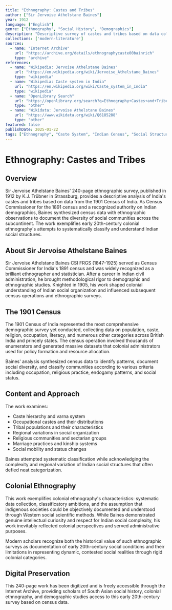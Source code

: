 ```yaml
---
title: "Ethnography: Castes and Tribes"
author: ["Sir Jervoise Athelstane Baines"]
year: 1912
language: ["English"]
genre: ["Ethnography", "Social History", "Demographics"]
description: "Descriptive survey of castes and tribes based on data collected through the 1901 census. Provides ethnographic examination of Indian social classifications, documenting the diversity of communities across the subcontinent at the turn of the 20th century."
collections: ['modern-literature']
sources:
  - name: "Internet Archive"
    url: "https://archive.org/details/ethnographycaste00bainrich"
    type: "archive"
references:
  - name: "Wikipedia: Jervoise Athelstane Baines"
    url: "https://en.wikipedia.org/wiki/Jervoise_Athelstane_Baines"
    type: "wikipedia"
  - name: "Wikipedia: Caste system in India"
    url: "https://en.wikipedia.org/wiki/Caste_system_in_India"
    type: "wikipedia"
  - name: "OpenLibrary Search"
    url: "https://openlibrary.org/search?q=Ethnography+Castes+and+Tribes+Jervoise+Athelstane+Baines"
    type: "other"
  - name: "Wikidata: Jervoise Athelstane Baines"
    url: "https://www.wikidata.org/wiki/Q6185288"
    type: "other"
featured: false
publishDate: 2025-01-22
tags: ["Ethnography", "Caste System", "Indian Census", "Social Structure", "Colonial India", "Jervoise Baines", "Demographics", "Tribes", "20th Century", "Anthropology"]
---
```


# Ethnography: Castes and Tribes

## Overview

Sir Jervoise Athelstane Baines' 240-page ethnographic survey, published in 1912 by K.J. Trübner in Strassburg, provides a descriptive analysis of India's castes and tribes based on data from the 1901 Census of India. As Census Commissioner for the 1891 census and a recognized authority on Indian demographics, Baines synthesized census data with ethnographic observations to document the diversity of social communities across the subcontinent. The work exemplifies early 20th-century colonial ethnography's attempts to systematically classify and understand Indian social structures.

## About Sir Jervoise Athelstane Baines

Sir Jervoise Athelstane Baines CSI FRGS (1847-1925) served as Census Commissioner for India's 1891 census and was widely recognized as a brilliant ethnographer and statistician. After a career in Indian civil administration, he brought methodological rigor to demographic and ethnographic studies. Knighted in 1905, his work shaped colonial understanding of Indian social organization and influenced subsequent census operations and ethnographic surveys.

## The 1901 Census

The 1901 Census of India represented the most comprehensive demographic survey yet conducted, collecting data on population, caste, religion, occupation, literacy, and numerous other categories across British India and princely states. The census operation involved thousands of enumerators and generated massive datasets that colonial administrators used for policy formation and resource allocation.

Baines' analysis synthesized census data to identify patterns, document social diversity, and classify communities according to various criteria including occupation, religious practice, endogamy patterns, and social status.

## Content and Approach

The work examines:
- Caste hierarchy and varna system
- Occupational castes and their distributions
- Tribal populations and their characteristics
- Regional variations in social organization
- Religious communities and sectarian groups
- Marriage practices and kinship systems
- Social mobility and status changes

Baines attempted systematic classification while acknowledging the complexity and regional variation of Indian social structures that often defied neat categorization.

## Colonial Ethnography

This work exemplifies colonial ethnography's characteristics: systematic data collection, classificatory ambitions, and the assumption that indigenous societies could be objectively documented and understood through Western social scientific methods. While Baines demonstrated genuine intellectual curiosity and respect for Indian social complexity, his work inevitably reflected colonial perspectives and served administrative purposes.

Modern scholars recognize both the historical value of such ethnographic surveys as documentation of early 20th-century social conditions and their limitations in representing dynamic, contested social realities through rigid colonial categories.

## Digital Preservation

This 240-page work has been digitized and is freely accessible through the Internet Archive, providing scholars of South Asian social history, colonial ethnography, and demographic studies access to this early 20th-century survey based on census data.
